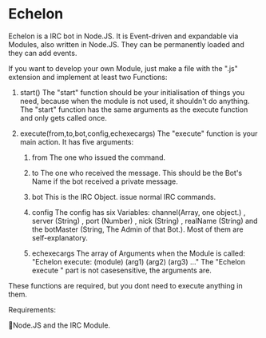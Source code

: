 Echelon
=======

Echelon is a IRC bot in Node.JS. It is Event-driven and expandable via Modules, also written in Node.JS.
They can be permanently loaded and they can add events.

If you want to develop your own Module, just make a file with the ".js" extension and implement at least two Functions:

1. start()
  The "start" function should be your initialisation of things you need, because when the module is not used, it shouldn't
  do anything. The "start" function has the same arguments as the execute function and only gets called once.
  
2. execute(from,to,bot,config,echexecargs)
  The "execute" function is your main action. It has five arguments:
    1. from
      The one who issued the command.
      
    2. to
      The one who received the message. This should be the Bot's Name if the bot received a private message.
    3. bot
      This is the IRC Object. issue normal IRC commands.
    4. config
      The config has six Variables: channel(Array, one object.) , server (String) , port (Number) , nick (String) , 
      realName (String) and the botMaster (String, The Admin of that Bot.). Most of them are self-explanatory.
    5. echexecargs
      The array of Arguments when the Module is called: "Echelon execute: (module) (arg1) (arg2) (arg3) ..."
      The "Echelon execute " part is not casesensitive, the arguments are.

These functions are required, but you dont need to execute anything in them.

Requirements:

Node.JS and the IRC Module.
